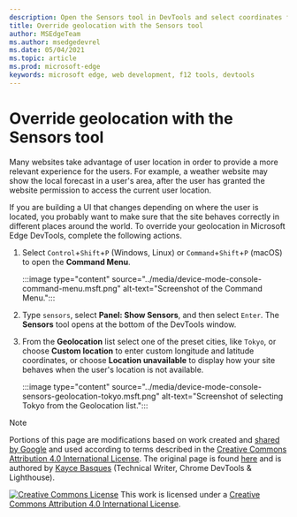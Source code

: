```yaml
---
description: Open the Sensors tool in DevTools and select coordinates from the Geolocation list.
title: Override geolocation with the Sensors tool
author: MSEdgeTeam
ms.author: msedgedevrel
ms.date: 05/04/2021
ms.topic: article
ms.prod: microsoft-edge
keywords: microsoft edge, web development, f12 tools, devtools
---
```

<!-- Copyright Kayce Basques

   Licensed under the Apache License, Version 2.0 (the "License");
   you may not use this file except in compliance with the License.
   You may obtain a copy of the License at

       https://www.apache.org/licenses/LICENSE-2.0

   Unless required by applicable law or agreed to in writing, software
   distributed under the License is distributed on an "AS IS" BASIS,
   WITHOUT WARRANTIES OR CONDITIONS OF ANY KIND, either express or implied.
   See the License for the specific language governing permissions and
   limitations under the License.  -->
# Override geolocation with the Sensors tool

Many websites take advantage of user location in order to provide a more relevant experience for the users.  For example, a weather website may show the local forecast in a user's area, after the user has granted the website permission to access the current user location.

<!--todo: add link to user location section when available -->

If you are building a UI that changes depending on where the user is located, you probably want to make sure that the site behaves correctly in different places around the world.  To override your geolocation in Microsoft Edge DevTools, complete the following actions.

1.  Select `Control`+`Shift`+`P` (Windows, Linux) or `Command`+`Shift`+`P` (macOS) to open the **Command Menu**.

    :::image type="content" source="../media/device-mode-console-command-menu.msft.png" alt-text="Screenshot of the Command Menu.":::

1.  Type `sensors`, select **Panel: Show Sensors**, and then select `Enter`.  The **Sensors** tool opens at the bottom of the DevTools window.
1.  From the **Geolocation** list select one of the preset cities, like `Tokyo`, or choose **Custom location** to enter custom longitude and latitude coordinates, or choose **Location unavailable** to display how your site behaves when the user's location is not available.

    :::image type="content" source="../media/device-mode-console-sensors-geolocation-tokyo.msft.png" alt-text="Screenshot of selecting Tokyo from the Geolocation list.":::

<!-- /web/fundamentals/native-hardware/user-location/index -->


<!-- ====================================================================== -->
> [!NOTE]
> Portions of this page are modifications based on work created and [shared by Google][GoogleSitePolicies] and used according to terms described in the [Creative Commons Attribution 4.0 International License][CCA4IL].
> The original page is found [here](https://developers.google.com/web/tools/chrome-devtools/device-mode/geolocation) and is authored by [Kayce Basques][KayceBasques] \(Technical Writer, Chrome DevTools \& Lighthouse\).

[![Creative Commons License][CCby4Image]][CCA4IL]
This work is licensed under a [Creative Commons Attribution 4.0 International License][CCA4IL].

[CCA4IL]: https://creativecommons.org/licenses/by/4.0
[CCby4Image]: https://i.creativecommons.org/l/by/4.0/88x31.png
[GoogleSitePolicies]: https://developers.google.com/terms/site-policies
[KayceBasques]: https://developers.google.com/web/resources/contributors#kayce-basques
